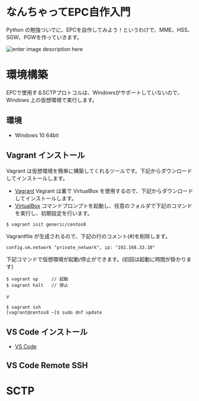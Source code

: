 # なんちゃってEPC自作入門
Python の勉強ついでに、EPCを自作してみよう！というわけで、MME、HSS、SGW、PGWを作っていきます。

![enter image description here](https://user-images.githubusercontent.com/1900544/84593371-e17ae600-ae86-11ea-872d-4aaf0fe4bfa1.png)


# 環境構築
EPCで使用するSCTPプロトコルは、Windowsがサポートしていないので、Windows 上の仮想環境で実行します。

## 環境

- Windows 10 64bit

## Vagrant インストール
Vagrant は仮想環境を簡単に構築してくれるツールです。下記からダウンロードしてインストールします。
- [Vagrant](https://www.vagrantup.com/)
Vagrant は裏で VirtualBox を使用するので、下記からダウンロードしてインストールします。
- [VirtualBox](https://www.virtualbox.org/)
コマンドプロンプトを起動し、任意のフォルダで下記のコマンドを実行し、初期設定を行います。
```
$ vagrant init generic/centos8
```
Vagrantfile が生成されるので、下記の行のコメント(#)を削除します。
```
config.vm.network "private_network", ip: "192.168.33.10"
```
下記コマンドで仮想環境が起動/停止ができます。(初回は起動に時間が掛かります)
```
$ vagrant up     // 起動
$ vagrant halt   // 停止
```
v
```
$ vagrant ssh
[vagrant@centos8 ~]$ sudo dnf update
```

## VS Code インストール

- [VS Code](https://azure.microsoft.com/ja-jp/products/visual-studio-code/)

## VS Code Remote SSH 

# SCTP
<!--stackedit_data:
eyJoaXN0b3J5IjpbMTk1Mzc3NDk2MSw1OTk2ODY3NiwtMTg1Nz
g4NDkwLC0xNTEwNjQ4OTcyLC05MzczMTk1OTgsMTQ1MTgzNjA0
OCw0OTQ1NzEyMjEsLTEwODc2MDY4NTcsLTEwNzQ4MDE5OTgsLT
kxMzk4MzI2MSwtNTAyMzMwNDc3LC04MzM5MTM0NywtMTIxNDYx
NzA5OSwtNTIxNzI3Njg1LDg5MzgzNzU3MSwxNDY5NzM2MzA3LD
ExNzY1NTQ5NSwxNjk0Mjc0MTEwXX0=
-->